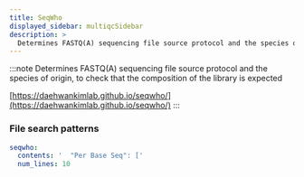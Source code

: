 ```yaml
---
title: SeqWho
displayed_sidebar: multiqcSidebar
description: >
  Determines FASTQ(A) sequencing file source protocol and the species of origin, to check that the composition of the library is expected
---
```


<!--
~~~~~ DO NOT EDIT ~~~~~
This file is autogenerated from the MultiQC module python docstring.
Do not edit the markdown, it will be overwritten.

File path for the source of this content: multiqc/modules/seqwho/seqwho.py
~~~~~~~~~~~~~~~~~~~~~~~
-->

:::note
Determines FASTQ(A) sequencing file source protocol and the species of origin, to check that the composition of the library is expected

[https://daehwankimlab.github.io/seqwho/](https://daehwankimlab.github.io/seqwho/)
:::

### File search patterns

```yaml
seqwho:
  contents: '  "Per Base Seq": ['
  num_lines: 10
```
